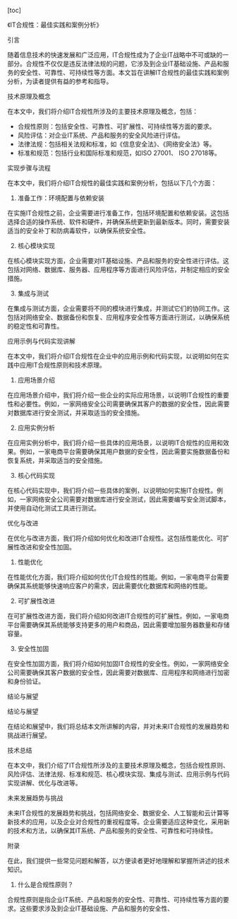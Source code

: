 
[toc]                    
                
                
《IT合规性：最佳实践和案例分析》

引言

随着信息技术的快速发展和广泛应用，IT合规性成为了企业IT战略中不可或缺的一部分。合规性不仅仅是违反法律法规的问题，它涉及到企业IT基础设施、产品和服务的安全性、可靠性、可持续性等方面。本文旨在讲解IT合规性的最佳实践和案例分析，为读者提供有益的参考和指导。

技术原理及概念

在本文中，我们将介绍IT合规性所涉及的主要技术原理及概念，包括：

- 合规性原则：包括安全性、可靠性、可扩展性、可持续性等方面的要求。
- 风险评估：对企业IT系统、产品和服务的安全风险进行评估。
- 法律法规：包括相关法规和标准，如《信息安全法》、《网络安全法》等。
- 标准和规范：包括行业和国际标准和规范，如ISO 27001、 ISO 27018等。

实现步骤与流程

在本文中，我们将介绍IT合规性的最佳实践和案例分析，包括以下几个方面：

1. 准备工作：环境配置与依赖安装

在实施IT合规性之前，企业需要进行准备工作，包括环境配置和依赖安装。这包括选择合适的操作系统、软件和硬件，并确保系统更新到最新版本。同时，需要安装适当的安全补丁和防病毒软件，以确保系统安全性。

2. 核心模块实现

在核心模块实现方面，企业需要对IT基础设施、产品和服务的安全性进行评估。这包括对网络、数据库、服务器、应用程序等方面进行风险评估，并制定相应的安全措施。

3. 集成与测试

在集成与测试方面，企业需要将不同的模块进行集成，并测试它们的协同工作。这包括对网络安全、数据备份和恢复、应用程序安全性等方面进行测试，以确保系统的稳定性和可靠性。

应用示例与代码实现讲解

在本文中，我们将介绍IT合规性在企业中的应用示例和代码实现，以说明如何在实践中应用IT合规性原则和技术原理。

1. 应用场景介绍

在应用场景介绍中，我们将介绍一些企业的实际应用场景，以说明IT合规性的重要性和必要性。例如，一家网络安全公司需要确保其客户的数据的安全性，因此需要对数据库进行安全测试，并采取适当的安全措施。

2. 应用实例分析

在应用实例分析中，我们将介绍一些具体的应用场景，以说明IT合规性的应用和效果。例如，一家电商平台需要确保其用户数据的安全性，因此需要实施数据备份和恢复系统，并采取适当的安全措施。

3. 核心代码实现

在核心代码实现中，我们将介绍一些具体的案例，以说明如何实施IT合规性。例如，一家网络安全公司需要对数据库进行安全测试，因此需要编写安全测试脚本，并使用自动化测试工具进行测试。

优化与改进

在优化与改进方面，我们将介绍如何优化和改进IT合规性。这包括性能优化、可扩展性改进和安全性加固。

1. 性能优化

在性能优化方面，我们将介绍如何优化IT合规性的性能。例如，一家电商平台需要确保其系统能够快速响应客户的需求，因此需要优化数据库和网络的性能。

2. 可扩展性改进

在可扩展性改进方面，我们将介绍如何改进IT合规性的可扩展性。例如，一家电商平台需要确保其系统能够支持更多的用户和商品，因此需要增加服务器数量和存储容量。

3. 安全性加固

在安全性加固方面，我们将介绍如何加固IT合规性的安全性。例如，一家网络安全公司需要确保其客户数据的安全性，因此需要对数据库、应用程序和网络进行加密和身份验证。

结论与展望

结论与展望

在结论和展望中，我们将总结本文所讲解的内容，并对未来IT合规性的发展趋势和挑战进行展望。

技术总结

在本文中，我们介绍了IT合规性所涉及的主要技术原理及概念，包括合规性原则、风险评估、法律法规、标准和规范、核心模块实现、集成与测试、应用示例与代码实现讲解、优化与改进等。

未来发展趋势与挑战

未来IT合规性的发展趋势和挑战，包括网络安全、数据安全、人工智能和云计算等新技术的应用，以及企业对合规性的重视程度等。企业需要适应这种变化，采用新的技术和方法，以确保其IT系统、产品和服务的安全性、可靠性和可持续性。

附录

在此，我们提供一些常见问题和解答，以方便读者更好地理解和掌握所讲述的技术知识。

1. 什么是合规性原则？

合规性原则是指企业IT系统、产品和服务的安全性、可靠性、可持续性等方面的要求。这些要求涉及到企业IT基础设施、产品和服务的安全性、

